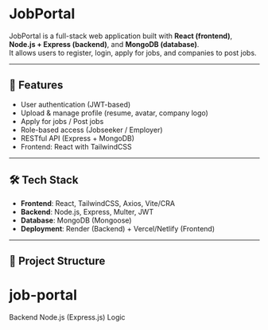 # JobPortal

JobPortal is a full-stack web application built with **React (frontend)**, **Node.js + Express (backend)**, and **MongoDB (database)**.  
It allows users to register, login, apply for jobs, and companies to post jobs.

---

## 🚀 Features
- User authentication (JWT-based)
- Upload & manage profile (resume, avatar, company logo)
- Apply for jobs / Post jobs
- Role-based access (Jobseeker / Employer)
- RESTful API (Express + MongoDB)
- Frontend: React with TailwindCSS

---

## 🛠️ Tech Stack
- **Frontend**: React, TailwindCSS, Axios, Vite/CRA
- **Backend**: Node.js, Express, Multer, JWT
- **Database**: MongoDB (Mongoose)
- **Deployment**: Render (Backend) + Vercel/Netlify (Frontend)

---

## 📂 Project Structure

# job-portal
Backend Node.js (Express.js) Logic 
